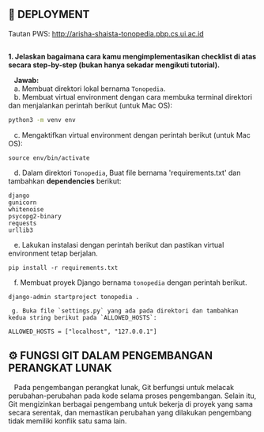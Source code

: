 ## 📎 DEPLOYMENT
Tautan PWS: http://arisha-shaista-tonopedia.pbp.cs.ui.ac.id

## 
**1. Jelaskan bagaimana cara kamu mengimplementasikan checklist di atas secara step-by-step (bukan hanya sekadar mengikuti tutorial).**  

&nbsp;&nbsp;&nbsp;**Jawab:**  
&nbsp;&nbsp;&nbsp;a. Membuat direktori lokal bernama `Tonopedia`.  
&nbsp;&nbsp;&nbsp;b. Membuat virtual environment dengan cara membuka terminal direktori dan menjalankan perintah berikut (untuk Mac OS):  
```bash
python3 -m venv env
```
&nbsp;&nbsp;&nbsp;c. Mengaktifkan virtual environment dengan perintah berikut (untuk Mac OS):  
<pre><code>source env/bin/activate</code></pre>  
&nbsp;&nbsp;&nbsp;d. Dalam direktori `Tonopedia`, Buat file bernama 'requirements.txt' dan tambahkan __dependencies__ berikut:  
```
django  
gunicorn  
whitenoise  
psycopg2-binary  
requests  
urllib3  
```
&nbsp;&nbsp;&nbsp;e. Lakukan instalasi dengan perintah berikut dan pastikan virtual environment tetap berjalan.  
<pre><code>pip install -r requirements.txt</code></pre>  
&nbsp;&nbsp;&nbsp;f. Membuat proyek Django bernama `tonopedia` dengan perintah berikut.  
<pre><code>django-admin startproject tonopedia .</code></pre>


     g. Buka file `settings.py` yang ada pada direktori dan tambahkan kedua string berikut pada `ALLOWED_HOSTS`:
```
ALLOWED_HOSTS = ["localhost", "127.0.0.1"]
```




## ⚙️ FUNGSI GIT DALAM PENGEMBANGAN PERANGKAT LUNAK
&nbsp;&nbsp;&nbsp;Pada pengembangan perangkat lunak, Git berfungsi untuk melacak perubahan-perubahan pada kode selama proses pengembangan. Selain itu, Git mengizinkan berbagai pengembang untuk bekerja di proyek yang sama secara serentak, dan memastikan perubahan yang dilakukan pengembang tidak memiliki konflik satu sama lain.
